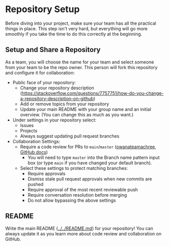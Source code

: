 # Repository Setup

Before diving into your project, make sure your team has all the practical things in place. This step isn't very hard, but everything will go more smoothly if you take the time to do this correctly at the beginning.

## Setup and Share a Repository

As a team, you will choose the name for your team and select someone from your team to be the repo owner. This person will fork this repository and configure it for collaboration:

- Public face of your repository:
    - Change your repository description (https://stackoverflow.com/questions/7757751/how-do-you-change-a-repository-description-on-github)
    - Add or remove topics from your repository
    - Update your main README with your group name and an initial overview.
      (You can change this as much as you want.)
- Under settings in your repository select:
    - Issues
    - Projects
    - Always suggest updating pull request branches
- Collaboration Settings:
    - Require a code review for PRs to `main`/`master` ([owanateamachree](https://owanateamachree.medium.com/how-to-protect-the-master-branch-on-github-ab85e9b6b03), [GitHub docs](https://docs.github.com/en/github/collaborating-with-issues-and-pull-requests/approving-a-pull-request-with-required-reviews))
      - You will need to type `master` into the Branch name pattern input box (or type `main` if you have changed your default branch).
    - Select these settings to protect matching branches:
        - Require approvals
        - Dismiss stale pull request approvals when new commits are pushed
        - Require approval of the most recent reviewable push
        - Require conversation resolution before merging
        - Do not allow bypassing the above settings

## README

Write the main README ([../../README.md](../../README.md)) for your repository! You can always update it as you learn more about code review and collaboration on GitHub.
